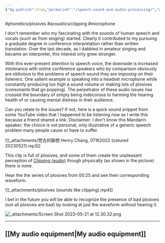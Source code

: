```yaml
---
{"dg-publish":true,"permalink":"/speech-sound-and-audio-processing/","noteIcon":"2"}
---
```


#phonetics/plosives
#acoustics/clipping
#microphone

I don't remember who my fascinating with the sounds of human speech and vocals (such as from singing) started. Clearly it contributed to my pursuing a graduate degree in conference interpretation rather than written translation. Over the last decade, as I dabbled in amateur singing and became an interpreter, this interest only grew stronger.

With this ever-present attention to speech voice, the downside is increased intolerance with online conference speakers who by comparison obviously are oblivious to the problems of speech sound they are *imposing* on their listeners. One salient example is speaking into a headset microphone while constantly producing too high a sound volume or making lots of plosives (consonants that go popping). The perpetrator of these audio issues has crossed the boundary of simply being indecorous to harming the hearing health of or causing mental distress in their audience.

Can you relate to the issues? If not, here is a quick sound snippet from some YouTube video that I happened to be listening now as I write this because a friend shared a link. Disclaimer: I don't know this Mandarin speaker; the choice is not personal, only illustrative of a generic speech problem many people cause or have to suffer.

![[_attachments/梵古的聯想 Henry Chang, 07162022 (catured 20230521).mp3]]

This clip is full of plosives, and some of them create the unpleasant perception of  [Clipping (audio)](https://en.wikipedia.org/wiki/Clipping_(audio)) though physically (as shown in the picture) there is none.

Hear the the series of plosives from 00:25 and see their corresponding waveform. 

![[_attachments/plosives (sounds like clipping).mp4]]

I bet in the future you will be able to recognize the presence of bad plosives (not all plosives are bad) by looking at just the waveform without hearing it.

![_attachments/Screen Shot 2023-05-21 at 12.30.32.png](/img/user/_attachments/Screen%20Shot%202023-05-21%20at%2012.30.32.png)

---
## [[My audio equipment\|My audio equipment]]